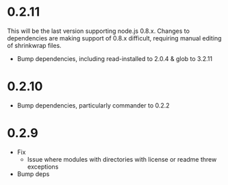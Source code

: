 
0.2.11
=================

This will be the last version supporting node.js 0.8.x. Changes to dependencies are making
support of 0.8.x difficult, requiring manual editing of shrinkwrap files.

 * Bump dependencies, including read-installed to 2.0.4 & glob to 3.2.11

0.2.10
=================

 * Bump dependencies, particularly commander to 0.2.2

0.2.9
=================

 * Fix
   - Issue where modules with directories with license or readme threw exceptions
 * Bump deps
